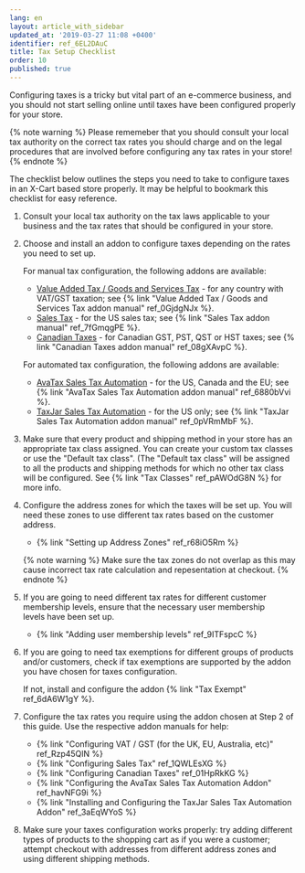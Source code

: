 ```yaml
---
lang: en
layout: article_with_sidebar
updated_at: '2019-03-27 11:08 +0400'
identifier: ref_6EL2DAuC
title: Tax Setup Checklist
order: 10
published: true
---
```

Configuring taxes is a tricky but vital part of an e-commerce business, and you should not start selling online until taxes have been configured properly for your store.

{% note warning %}
Please rememeber that you should consult your local tax authority on the correct tax rates you should charge and on the legal procedures that are involved before configuring any tax rates in your store!
{% endnote %}

The checklist below outlines the steps you need to take to configure taxes in an X-Cart based store properly. It may be helpful to bookmark this checklist for easy reference.

1. Consult your local tax authority on the tax laws applicable to your business and the tax rates that should be configured in your store. 

2. Choose and install an addon to configure taxes depending on the rates you need to set up.
   
   For manual tax configuration, the following addons are available: 
   
   *   [Value Added Tax / Goods and Services Tax](https://market.x-cart.com/addons/uk-vat.html) - for any country with VAT/GST taxation; see {% link "Value Added Tax / Goods and Services Tax addon manual" ref_0GjdgNJx %}.
   *   [Sales Tax](https://market.x-cart.com/addons/sales-tax.html) - for the US sales tax; see {% link "Sales Tax addon manual" ref_7fGmqgPE %}.
   *   [Canadian Taxes](https://market.x-cart.com/addons/canadian-taxes.html) - for Canadian GST, PST, QST or HST taxes; see {% link "Canadian Taxes addon manual" ref_08gXAvpC %}. 
   
   For automated tax configuration, the following addons are available:
   
   *   [AvaTax Sales Tax Automation](https://market.x-cart.com/addons/avatax-sales-tax-automation.html) - for the US, Canada and the EU; see {% link "AvaTax Sales Tax Automation addon manual" ref_6880bVvi %}. 
   *   [TaxJar Sales Tax Automation](https://market.x-cart.com/addons/taxjar-sales-tax-automation.html) - for the US only; see {% link "TaxJar Sales Tax Automation addon manual" ref_0pVRmMbF %}.

2. Make sure that every product and shipping method in your store has an appropriate tax class assigned. 
   You can create your custom tax classes or use the "Default tax class". (The "Default tax class" will be assigned to all the products and shipping methods for which no other tax class will be configured.
   See {% link "Tax Classes" ref_pAWOdG8N %} for more info.
    
3. Configure the address zones for which the taxes will be set up. You will need these zones to use different tax rates based on the customer address. 
    *   {% link "Setting up Address Zones" ref_r68iO5Rm %}
    
    {% note warning %}
    Make sure the tax zones do not overlap as this may cause incorrect tax rate calculation and repesentation at checkout.
    {% endnote %}
    
4.  If you are going to need different tax rates for different customer membership levels, ensure that the necessary user membership levels have been set up. 
    *   {% link "Adding user membership levels" ref_9ITFspcC %}
    
5. If you are going to need tax exemptions for different groups of products and/or customers, check if tax exemptions are supported by the addon you have chosen for taxes configuration. 
   
   If not, install and configure the addon {% link "Tax Exempt" ref_6dA6W1gY %}.
    
6. Configure the tax rates you require using the addon chosen at Step 2 of this guide. Use the respective addon manuals for help:
    *   {% link "Configuring VAT / GST (for the UK, EU, Australia, etc)" ref_Rzp45QlN %}
    *   {% link "Configuring Sales Tax" ref_1QWLEsXG %}
    *   {% link "Configuring Canadian Taxes" ref_01HpRkKG %}
    *   {% link "Configuring the AvaTax Sales Tax Automation Addon" ref_havNFG9i %}
    *   {% link "Installing and Configuring the TaxJar Sales Tax Automation Addon" ref_3aEqWYoS %}

7. Make sure your taxes configuration works properly: try adding different types of products to the shopping cart as if you were a customer; attempt checkout with addresses from different address zones and using different shipping methods.

